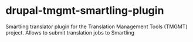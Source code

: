 # drupal-tmgmt-smartling-plugin
Smartling translator plugin for the Translation Management Tools (TMGMT) project. Allows to submit translation jobs to Smartling
